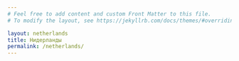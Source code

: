```yaml
---
# Feel free to add content and custom Front Matter to this file.
# To modify the layout, see https://jekyllrb.com/docs/themes/#overriding-theme-defaults

layout: netherlands
title: Нидерланды
permalink: /netherlands/
---
```

